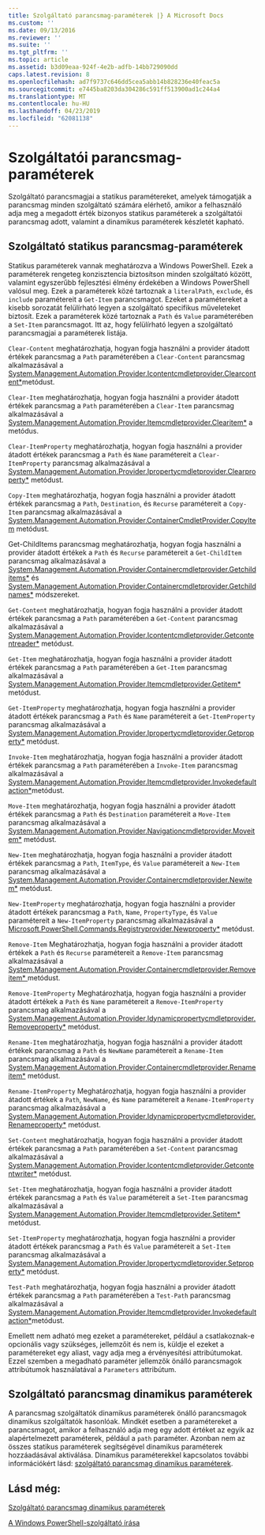 ```yaml
---
title: Szolgáltató parancsmag-paraméterek |} A Microsoft Docs
ms.custom: ''
ms.date: 09/13/2016
ms.reviewer: ''
ms.suite: ''
ms.tgt_pltfrm: ''
ms.topic: article
ms.assetid: b3d09eaa-924f-4e2b-adfb-14bb729090dd
caps.latest.revision: 8
ms.openlocfilehash: ad7f9737c646dd5cea5abb14b828236e40feac5a
ms.sourcegitcommit: e7445ba8203da304286c591ff513900ad1c244a4
ms.translationtype: MT
ms.contentlocale: hu-HU
ms.lasthandoff: 04/23/2019
ms.locfileid: "62081138"
---
```

# <a name="provider-cmdlet-parameters"></a>Szolgáltatói parancsmag-paraméterek

Szolgáltató parancsmagjai a statikus paramétereket, amelyek támogatják a parancsmag minden szolgáltató számára elérhető, amikor a felhasználó adja meg a megadott érték bizonyos statikus paraméterek a szolgáltatói parancsmag adott, valamint a dinamikus paraméterek készletét kapható.

## <a name="provider-cmdlet-static-parameters"></a>Szolgáltató statikus parancsmag-paraméterek

Statikus paraméterek vannak meghatározva a Windows PowerShell. Ezek a paraméterek rengeteg konzisztencia biztosítson minden szolgáltató között, valamint egyszerűbb fejlesztési élmény érdekében a Windows PowerShell valósul meg. Ezek a paraméterek közé tartoznak a `literalPath`, `exclude`, és `include` paramétereit a `Get-Item` parancsmagot. Ezeket a paramétereket a kisebb sorozatát felülírható legyen a szolgáltató specifikus műveleteket biztosít. Ezek a paraméterek közé tartoznak a `Path` és `Value` paraméterében a `Set-Item` parancsmagot. Itt az, hogy felülírható legyen a szolgáltató parancsmagjai a paraméterek listája.

`Clear-Content` meghatározhatja, hogyan fogja használni a provider átadott értékek parancsmag a `Path` paraméterében a `Clear-Content` parancsmag alkalmazásával a [System.Management.Automation.Provider.Icontentcmdletprovider.Clearcontent*](/dotnet/api/System.Management.Automation.Provider.IContentCmdletProvider.ClearContent)metódust.

`Clear-Item` meghatározhatja, hogyan fogja használni a provider átadott értékek parancsmag a `Path` paraméterében a `Clear-Item` parancsmag alkalmazásával a [System.Management.Automation.Provider.Itemcmdletprovider.Clearitem*](/dotnet/api/System.Management.Automation.Provider.ItemCmdletProvider.ClearItem) a metódus.

`Clear-ItemProperty` meghatározhatja, hogyan fogja használni a provider átadott értékek parancsmag a `Path` és `Name` paramétereit a `Clear-ItemProperty` parancsmag alkalmazásával a [ System.Management.Automation.Provider.Ipropertycmdletprovider.Clearproperty*](/dotnet/api/System.Management.Automation.Provider.IPropertyCmdletProvider.ClearProperty) metódust.

`Copy-Item` meghatározhatja, hogyan fogja használni a provider átadott értékek parancsmag a `Path`, `Destination`, és `Recurse` paramétereit a `Copy-Item` parancsmag alkalmazásával a [ System.Management.Automation.Provider.ContainerCmdletProvider.CopyItem](/dotnet/api/System.Management.Automation.Provider.ContainerCmdletProvider.CopyItem) metódust.

Get-ChildItems parancsmag meghatározhatja, hogyan fogja használni a provider átadott értékek a `Path` és `Recurse` paramétereit a `Get-ChildItem` parancsmag alkalmazásával a [ System.Management.Automation.Provider.Containercmdletprovider.Getchilditems*](/dotnet/api/System.Management.Automation.Provider.ContainerCmdletProvider.GetChildItems) és [System.Management.Automation.Provider.Containercmdletprovider.Getchildnames*](/dotnet/api/System.Management.Automation.Provider.ContainerCmdletProvider.GetChildNames) módszereket.

`Get-Content` meghatározhatja, hogyan fogja használni a provider átadott értékek parancsmag a `Path` paraméterében a `Get-Content` parancsmag alkalmazásával a [System.Management.Automation.Provider.Icontentcmdletprovider.Getcontentreader*](/dotnet/api/System.Management.Automation.Provider.IContentCmdletProvider.GetContentReader) metódust.

`Get-Item` meghatározhatja, hogyan fogja használni a provider átadott értékek parancsmag a `Path` paraméterében a `Get-Item` parancsmag alkalmazásával a [System.Management.Automation.Provider.Itemcmdletprovider.Getitem*](/dotnet/api/System.Management.Automation.Provider.ItemCmdletProvider.GetItem) metódust.

`Get-ItemProperty` meghatározhatja, hogyan fogja használni a provider átadott értékek parancsmag a `Path` és `Name` paramétereit a `Get-ItemProperty` parancsmag alkalmazásával a [ System.Management.Automation.Provider.Ipropertycmdletprovider.Getproperty*](/dotnet/api/System.Management.Automation.Provider.IPropertyCmdletProvider.GetProperty) metódust.

`Invoke-Item` meghatározhatja, hogyan fogja használni a provider átadott értékek parancsmag a `Path` paraméterében a `Invoke-Item` parancsmag alkalmazásával a [System.Management.Automation.Provider.Itemcmdletprovider.Invokedefaultaction*](/dotnet/api/System.Management.Automation.Provider.ItemCmdletProvider.InvokeDefaultAction)metódust.

`Move-Item` meghatározhatja, hogyan fogja használni a provider átadott értékek parancsmag a `Path` és `Destination` paramétereit a `Move-Item` parancsmag alkalmazásával a [ System.Management.Automation.Provider.Navigationcmdletprovider.Moveitem*](/dotnet/api/System.Management.Automation.Provider.NavigationCmdletProvider.MoveItem) metódust.

`New-Item` meghatározhatja, hogyan fogja használni a provider átadott értékek parancsmag a `Path`, `ItemType`, és `Value` paramétereit a `New-Item` parancsmag alkalmazásával a [ System.Management.Automation.Provider.Containercmdletprovider.Newitem*](/dotnet/api/System.Management.Automation.Provider.ContainerCmdletProvider.NewItem) metódust.

`New-ItemProperty` meghatározhatja, hogyan fogja használni a provider átadott értékek parancsmag a `Path`, `Name`, `PropertyType`, és `Value` paramétereit a `New-ItemProperty` parancsmag alkalmazásával a [ Microsoft.PowerShell.Commands.Registryprovider.Newproperty*](/dotnet/api/Microsoft.PowerShell.Commands.RegistryProvider.NewProperty) metódust.

`Remove-Item` Meghatározhatja, hogyan fogja használni a provider átadott értékek a `Path` és `Recurse` paramétereit a `Remove-Item` parancsmag alkalmazásával a [System.Management.Automation.Provider.Containercmdletprovider.Removeitem* ](/dotnet/api/System.Management.Automation.Provider.ContainerCmdletProvider.RemoveItem) metódust.

`Remove-ItemProperty` Meghatározhatja, hogyan fogja használni a provider átadott értékek a `Path` és `Name` paramétereit a `Remove-ItemProperty` parancsmag alkalmazásával a [ System.Management.Automation.Provider.Idynamicpropertycmdletprovider.Removeproperty*](/dotnet/api/System.Management.Automation.Provider.IDynamicPropertyCmdletProvider.RemoveProperty) metódust.

`Rename-Item` meghatározhatja, hogyan fogja használni a provider átadott értékek parancsmag a `Path` és `NewName` paramétereit a `Rename-Item` parancsmag alkalmazásával a [ System.Management.Automation.Provider.Containercmdletprovider.Renameitem*](/dotnet/api/System.Management.Automation.Provider.ContainerCmdletProvider.RenameItem) metódust.

`Rename-ItemProperty` Meghatározhatja, hogyan fogja használni a provider átadott értékek a `Path`, `NewName`, és `Name` paramétereit a `Rename-ItemProperty` parancsmag alkalmazásával a [ System.Management.Automation.Provider.Idynamicpropertycmdletprovider.Renameproperty*](/dotnet/api/System.Management.Automation.Provider.IDynamicPropertyCmdletProvider.RenameProperty) metódust.

`Set-Content` meghatározhatja, hogyan fogja használni a provider átadott értékek parancsmag a `Path` paraméterében a `Set-Content` parancsmag alkalmazásával a [System.Management.Automation.Provider.Icontentcmdletprovider.Getcontentwriter*](/dotnet/api/System.Management.Automation.Provider.IContentCmdletProvider.GetContentWriter) metódust.

`Set-Item` meghatározhatja, hogyan fogja használni a provider átadott értékek parancsmag a `Path` és `Value` paramétereit a `Set-Item` parancsmag alkalmazásával a [System.Management.Automation.Provider.Itemcmdletprovider.Setitem* ](/dotnet/api/System.Management.Automation.Provider.ItemCmdletProvider.SetItem) metódust.

`Set-ItemProperty` meghatározhatja, hogyan fogja használni a provider átadott értékek parancsmag a `Path` és `Value` paramétereit a `Set-Item` parancsmag alkalmazásával a [ System.Management.Automation.Provider.Ipropertycmdletprovider.Setproperty*](/dotnet/api/System.Management.Automation.Provider.IPropertyCmdletProvider.SetProperty) metódust.

`Test-Path` meghatározhatja, hogyan fogja használni a provider átadott értékek parancsmag a `Path` paraméterében a `Test-Path` parancsmag alkalmazásával a [System.Management.Automation.Provider.Itemcmdletprovider.Invokedefaultaction*](/dotnet/api/System.Management.Automation.Provider.ItemCmdletProvider.InvokeDefaultAction)metódust.

Emellett nem adható meg ezeket a paramétereket, például a csatlakoznak-e opcionális vagy szükséges, jellemzőit és nem is, küldje el ezeket a paramétereket egy aliast, vagy adja meg a érvényesítési attribútumokat. Ezzel szemben a megadható paraméter jellemzők önálló parancsmagok attribútumok használatával a `Parameters` attribútum.

## <a name="provider-cmdlet-dynamic-parameters"></a>Szolgáltató parancsmag dinamikus paraméterek

A parancsmag szolgáltatók dinamikus paraméterek önálló parancsmagok dinamikus szolgáltatók hasonlóak. Mindkét esetben a paramétereket a parancsmagot, amikor a felhasználó adja meg egy adott értéket az egyik az alapértelmezett paraméterek, például a `path` paraméter. Azonban nem az összes statikus paraméterek segítségével dinamikus paraméterek hozzáadásával aktiválása. Dinamikus paraméterekkel kapcsolatos további információkért lásd: [szolgáltató parancsmag dinamikus paraméterek](./provider-cmdlet-dynamic-parameters.md).

## <a name="see-also"></a>Lásd még:

[Szolgáltató parancsmag dinamikus paraméterek](./provider-cmdlet-dynamic-parameters.md)

[A Windows PowerShell-szolgáltató írása](./writing-a-windows-powershell-provider.md)